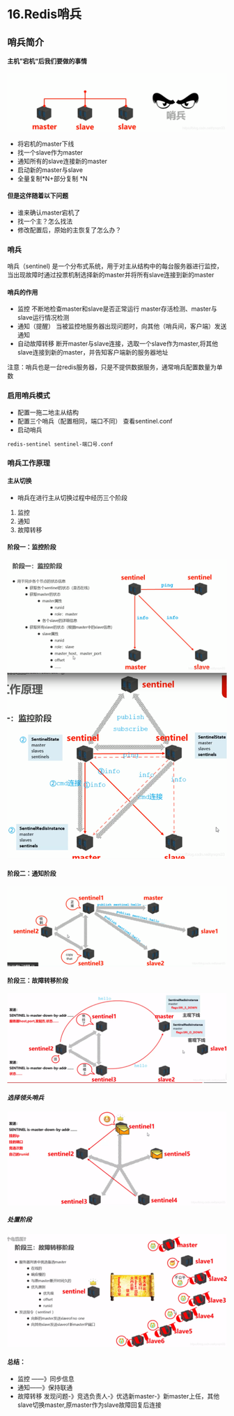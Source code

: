 # 16.Redis哨兵

## 哨兵简介
#### 主机”宕机“后我们要做的事情
![1](https://github.com/syYurnero/images-Source/blob/main/Redis/16/1.png?raw=true)

* 将宕机的master下线
* 找一个slave作为master
* 通知所有的slave连接新的master
* 启动新的master与slave
* 全量复制*N+部分复制 *N
#### 但是这伴随着以下问题

* 谁来确认master宕机了
* 找一个主？怎么找法
* 修改配置后，原始的主恢复了怎么办？
### 哨兵
哨兵（sentinel) 是一个分布式系统，用于对主从结构中的每台服务器进行监控，当出现故障时通过投票机制选择新的master并将所有slave连接到新的master

#### 哨兵的作用

* 监控
不断地检查master和slave是否正常运行
master存活检测、master与slave运行情况检测
* 通知（提醒）
当被监控地服务器出现问题时，向其他（哨兵间，客户端）发送通知
* 自动故障转移
断开master与slave连接，选取一个slave作为master,将其他slave连接到新的master，并告知客户端新的服务器地址

注意：哨兵也是一台redis服务器，只是不提供数据服务，通常哨兵配置数量为单数

### 启用哨兵模式
* 配置一拖二地主从结构
* 配置三个哨兵（配置相同，端口不同）
查看sentinel.conf
* 启动哨兵
```shell
redis-sentinel sentinel-端口号.conf
```
### 哨兵工作原理
#### 主从切换

* 哨兵在进行主从切换过程中经历三个阶段
1. 监控
2. 通知
3. 故障转移
#### 阶段一：监控阶段
![2](https://github.com/syYurnero/images-Source/blob/main/Redis/16/2.png?raw=true)
![3](https://github.com/syYurnero/images-Source/blob/main/Redis/16/3.png?raw=true)

#### 阶段二：通知阶段
![4](https://github.com/syYurnero/images-Source/blob/main/Redis/16/4.png?raw=true)
#### 阶段三：故障转移阶段
![5](https://github.com/syYurnero/images-Source/blob/main/Redis/16/5.png?raw=true)
##### 选择领头哨兵
![6](https://github.com/syYurnero/images-Source/blob/main/Redis/16/6.png?raw=true)
##### 处置阶段
![7](https://github.com/syYurnero/images-Source/blob/main/Redis/16/7.png?raw=true)

#### 总结：

* 监控 ——》同步信息
* 通知——》保持联通
* 故障转移
发现问题-》竞选负责人-》优选新master-》新master上任，其他slave切换master,原master作为slave故障回复后连接